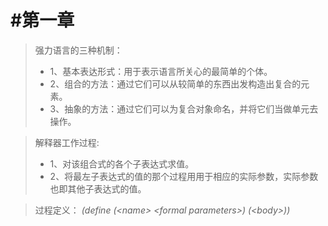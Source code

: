 #第一章
========================

>强力语言的三种机制：
>+ 1、基本表达形式：用于表示语言所关心的最简单的个体。
>+ 2、组合的方法：通过它们可以从较简单的东西出发构造出复合的元素。
>+ 3、抽象的方法：通过它们可以为复合对象命名，并将它们当做单元去操作。

>解释器工作过程:
>+ 1、对该组合式的各个子表达式求值。
>+ 2、将最左子表达式的值的那个过程用用于相应的实际参数，实际参数也即其他子表达式的值。

>过程定义：
>_(define (&lt;name&gt; &lt;formal parameters&gt;) (&lt;body&gt;))_
